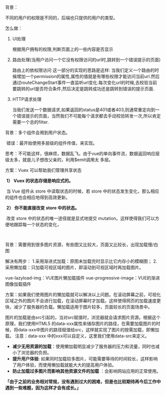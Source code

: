 背景：

不同的用户的权限是不同的，后端也只提供的用户的类型。



怎么做：

1. UI处理

   根据用户拥有的权限,判断页面上的一些内容是否显示

2. 路由处理(当用户访问一个它没有权限访问的url时,跳转到一个错误提示的页面)

   路由上的依权限访问
   这一部分的实现的思路是这样: 当我们定义一个路由的时候增加一个permission的属性,属性的值就是有哪些权限才能访问当前url.然后通过routeChangeStart事件一直监听url变化.每次变化url的时候,去校验当前要跳转的url是否符合条件,然后决定是跳转成功还是跳转到错误的提示页面.

3. HTTP请求处理

   当我们发送一个数据请求,如果返回的status是401或者403,则通常重定向到一个错误提示的页面，当然我们不可能每个请求都去手动校验转发一次,所以肯定需要一个总的filter.



背景：多个组件会用到用户状态。

​		错误：最开始使用多层级的组件传值，来实现。

​		思考：不可能这样，很麻烦，数据乱飞。由于vue的单向事件流，数据返回响应层级太多，就是儿子想改父亲的，利用$emit调用太					多层。

方案：Vuex 可以帮助我们管理共享状态

​			**1） Vuex 的状态存储是响应式的。**

​				当 Vue 组件从 store 中读取状态的时候，若 store 中的状态发生变化，那么相应的组件也会相应地得到高效更新。

​			**2） 你不能直接改变 store 中的状态。**

​				改变 store 中的状态的唯一途径就是显式地提交 mutation。这样使得我们可以方便地跟踪每一个状态的变化，

​		

背景：需要用到很多图片资源，有些图又比较大，页面又比较长，出现加载慢/白图

解决有两步：
1.采用渐进式加载：原图未加载完时显示比它内存小的模糊图；
2.采用懒加载：只加载可视区域的图片，即滚动到可视区域时再加载图片。

vue-lazyload-img：VUE图片懒加载插件
vue-progressive-image：VUE的渐进图像加载插件



​	方案：如果我们使用图片的懒加载就可以解决以上问题。在滚动屏幕之前，可视化区域之外的图片不会进行加载，在滚动屏幕时才加载。这样使得网页的加载速度更快，减少了服务器的负载。懒加载适用于图片较多，页面较长的页面场景中。

图片的加载是由src引起的，当对src赋值时，浏览器就会请求图片资源。根据这个原理，我们使用HTML5 的data-xxx属性来储存图片的路径，在需要加载图片的时候，将data-xxx中图片的路径赋值给src，这样就实现了图片的按需加载，即懒加载。
注意：data-xxx 中的xxx可以自定义，这里我们使用data-src来定义。

- **减少无用资源的加载**：使用懒加载明显减少了服务器的压力和流量，同时也减小了浏览器的负担。
- **提升用户体验**: 如果同时加载较多图片，可能需要等待的时间较长，这样影响了用户体验，而使用懒加载就能大大的提高用户体验。
- **防止加载过多图片而影响其他资源文件的加载** ：会影响网站应用的正常使用。



**「由于之前的业务相对常规，没有遇到过大的困难，但是也比较期待再今后工作中遇到一些难题，因为这样才会有成长。」**

​		

​	